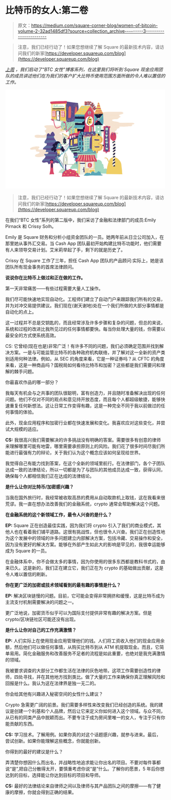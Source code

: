 # 比特币的女人:第二卷

> 原文：<https://medium.com/square-corner-blog/women-of-bitcoin-volume-2-32ad1485df3?source=collection_archive---------3----------------------->

> 注意，我们已经行动了！如果您想继续了解 Square 的最新技术内容，请访问我们的新家[https://developer.squareup.com/blog](https://developer.squareup.com/blog)

[*上周*](/square-corner-blog/women-of-bitcoin-359d22df52d9) *，我们启动了“BTC 女性”博客系列，在这里我们将听到 Square 现金应用团队的成员讲述他们在为我们的客户扩大比特币使用范围方面所做的令人难以置信的工作。*

![](img/33c7ce300ada75e3a731b001d589a61e.png)

> 注意，我们已经行动了！如果您想继续了解 Square 的最新技术内容，请访问我们的新家[https://developer.squareup.com/blog](https://developer.squareup.com/blog)

在我们“BTC 女性”系列的第二版中，我们采访了金融和法律部门的成员:Emily Pirnack 和 Crissy Solh。

Emily 是 Square 财务和分析小组资金团队的一员。她两年前从日立公司加入，在那里她从事外汇交易。当 Cash App 团队最初开始构建比特币功能时，他们需要有人来领导交易计划。艾米莉举起了手，剩下的就是历史了。

Crissy 在 Square 工作了三年，担任 Cash App 团队的产品顾问:实际上，她是该团队所有现金事务的首席法律顾问。

**说说你在比特币上做过和正在做的工作。**

第一天非常痛苦——有些过程需要大量人工操作。

我们尽可能快速地实现自动化。工程师们建立了自动门户来跟踪我们所有的交易，并为对冲交易提供建议。我们现在(谢天谢地)处在一个我们所做的大部分事情都是自动化的点上。

这一过程并不总是交钥匙的，而且经常涉及许多步骤和复杂的问题，但总的来说，系统和过程的改进比我所见过的任何事情都要快。每当你处理大量的钱，你需要以最安全的方式使系统高效。

CS: 它曾经(现在也是)非常广泛！有许多不同的问题，我们必须确定范围并找到解决方案。一是与可能监管比特币的各种政府机构联络，并了解对这一全新的资产类别适用何种法律。例如，从 SEC 的角度来看，它是一种证券吗？从 CFTC 的角度来看，这是一种商品吗？国税局如何看待比特币和加密？这些都是我们需要问和理解的棘手问题。

你最喜欢作品的哪一部分？

我每天有机会与之共事的团队很聪明，富有创造力，并且随时准备解决出现的任何问题。他们不仅对不同的观点和意见持开放态度，而且每个人都超级敏捷，能够快速重复任何新想法。这让日常工作变得有趣，这是一种完全不同于我以前做过的任何事情的体验。

此外，现金应用程序和加密行业都在快速发展和变化。我喜欢应对这些变化，并尝试大规模的适应。

**CS:** 我很高兴我们需要解决的许多挑战没有明确的答案。需要很多有创意的律师来理解哪里可能有地雷，哪里需要承担原则上的风险。我们花了很多时间尽我们所能进行最强有力的辩论，关于我们认为这个概念应该如何呈现给世界。

我觉得自己有能力找到答案，在这个全新的领域里航行。在法律部门，各个子团队达成一致的法律结论，所以一切都是为了与团队的其他成员达成一致，获得认同，确保每个人都相信我们正在达成的法律结论。

**是什么让你对比特币/加密感兴趣？**

当我在国外旅行时，我经常被收取高昂的费用从自动取款机上取钱，这在我看来很荒谬。我一直在想办法改善我们的金融系统，crypto 通常会帮助解决这个问题。

**在金融系统的这个新领域工作，最令人兴奋的是什么？**

**EP:** Square 正在创造最佳实践，因为我们将 crypto 引入了我们的商业模式，其他人也在看着我们铺平道路。这很有挑战性，但也很令人兴奋。我们正在创造性地为这个发展中的领域的许多问题建立内部解决方案，包括冷藏、交易操作和安全，因为没有更好的解决方案。能够在外部产生如此大的影响是罕见的，我很幸运能够成为 Square 的一员。

在金融体系中，你不会做太多的事情，因为你使用的很多东西都是教科书式的，由来已久。这是新的，我们正在建立它，我们正在为 crypto 的基础做出贡献，这是令人难以置信的刷新。

**你在更广泛的加密或技术领域看到的最有趣的事情是什么？**

**EP:** 解决区块链慢的问题。目前，它可能会变得非常拥挤和缓慢，这是比特币成为主流支付机制需要解决的问题之一。

更广泛地说，加密货币似乎可以为国际支付提供非常有趣的解决方案。但是 crypto/区块链社区可能还没有出现。

**是什么让你对自己的工作充满激情？**

**EP:** 人们实际上在使用现金应用管理他们的钱。人们将工资收入他们的现金应用余额，然后他们可以做任何事情，从购买比特币到从 ATM 机提取现金。而且，它简单易用。简化金融服务和改善服务不足者的流程是如此重要，也绝对是我充满激情的领域。

我被要求调查的大部分工作都生活在法律的灰色地带。这项工作需要创造性的律师，四处寻找，并在其他地方找到类比。做了大量的工作来确保你真正理解风险和回报是什么。我认为这在法律界是独一无二的。

你会给其他有兴趣进入秘密空间的女性什么建议？

Crypto 急需更广阔的前景。我们需要多样性来改变我们已经创造的系统。我的建议是创建一个利基和个人品牌，然后让它来定义你如何进入这个领域。与众不同，从已有的同类产品中脱颖而出。不要专注于成为房间里唯一的女人，专注于只有你能贡献的东西。

**CS:** 学习技术。了解用例。如果你真的对这个话题感兴趣，就参与进来。最后，尝试创新。如果你能理解这些概念，你就能创新。

你得到的最好的建议是什么？

弄清楚你想因什么而出名，并战略性地追求能让你出名的项目。不要对每件事都说“是”,把自己分散得太开，要慎重考虑你说“是”什么。了解你的愿景，5 年后你想达到的目标，选择能让你达到目标的项目和导师。

**CS:** 最好的法律结论来自律师之间以及律师与其产品团队之间的摩擦——有了健康的摩擦，你就会得到正确的结果。